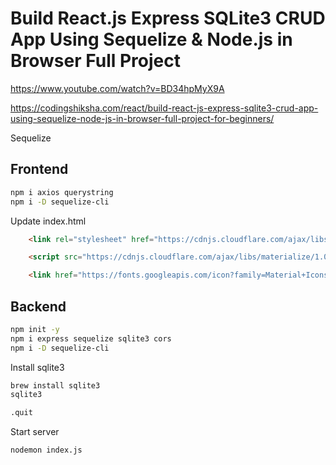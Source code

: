 # Build React.js Express SQLite3 CRUD App Using Sequelize & Node.js in Browser Full Project

https://www.youtube.com/watch?v=BD34hpMyX9A

https://codingshiksha.com/react/build-react-js-express-sqlite3-crud-app-using-sequelize-node-js-in-browser-full-project-for-beginners/

Sequelize


## Frontend
```sh
npm i axios querystring
npm i -D sequelize-cli
```

Update index.html
```html
    <link rel="stylesheet" href="https://cdnjs.cloudflare.com/ajax/libs/materialize/1.0.0/css/materialize.min.css">

    <script src="https://cdnjs.cloudflare.com/ajax/libs/materialize/1.0.0/js/materialize.min.js"></script>

    <link href="https://fonts.googleapis.com/icon?family=Material+Icons" rel="stylesheet">
```


## Backend
```sh
npm init -y
npm i express sequelize sqlite3 cors
npm i -D sequelize-cli
```

Install sqlite3
```bash
brew install sqlite3
sqlite3

.quit
```


Start server
```bash
nodemon index.js
```

